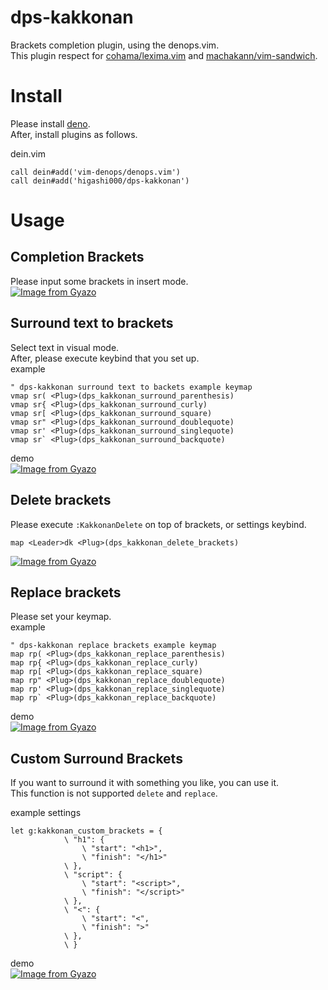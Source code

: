 # dps-kakkonan

Brackets completion plugin, using the denops.vim.<br> This plugin respect for
[cohama/lexima.vim](https://github.com/cohama/lexima.vim) and
[machakann/vim-sandwich](https://github.com/machakann/vim-sandwich).<br>

# Install

Please install [deno](https://deno.land/).<br> After, install plugins as
follows.<br>

dein.vim

```
call dein#add('vim-denops/denops.vim')
call dein#add('higashi000/dps-kakkonan')
```

# Usage

## Completion Brackets

Please input some brackets in insert mode.<br>
[![Image from Gyazo](https://i.gyazo.com/977511c3215785e40f41329fdabb5bb4.gif)](https://gyazo.com/977511c3215785e40f41329fdabb5bb4)

## Surround text to brackets

Select text in visual mode.<br> After, please execute keybind that you set
up.<br> example<br>

```
" dps-kakkonan surround text to backets example keymap
vmap sr( <Plug>(dps_kakkonan_surround_parenthesis)
vmap sr{ <Plug>(dps_kakkonan_surround_curly)
vmap sr[ <Plug>(dps_kakkonan_surround_square)
vmap sr" <Plug>(dps_kakkonan_surround_doublequote)
vmap sr' <Plug>(dps_kakkonan_surround_singlequote)
vmap sr` <Plug>(dps_kakkonan_surround_backquote)
```

demo<br>
[![Image from Gyazo](https://i.gyazo.com/642cdff83f7767d16b35af9a208a751b.gif)](https://gyazo.com/642cdff83f7767d16b35af9a208a751b)

## Delete brackets

Please execute `:KakkonanDelete` on top of brackets, or settings keybind.
```
map <Leader>dk <Plug>(dps_kakkonan_delete_brackets)
```

[![Image from Gyazo](https://i.gyazo.com/4becea036dd2a037193cda74f3303203.gif)](https://gyazo.com/4becea036dd2a037193cda74f3303203)

## Replace brackets

Please set your keymap.<br> example<br>

```
" dps-kakkonan replace brackets example keymap
map rp( <Plug>(dps_kakkonan_replace_parenthesis)
map rp{ <Plug>(dps_kakkonan_replace_curly)
map rp[ <Plug>(dps_kakkonan_replace_square)
map rp" <Plug>(dps_kakkonan_replace_doublequote)
map rp' <Plug>(dps_kakkonan_replace_singlequote)
map rp` <Plug>(dps_kakkonan_replace_backquote)
```

demo<br>
[![Image from Gyazo](https://i.gyazo.com/9788368e06d751f4adc0b50958eec300.gif)](https://gyazo.com/9788368e06d751f4adc0b50958eec300)

## Custom Surround Brackets

If you want to surround it with something you like, you can use it.<br> This
function is not supported `delete` and `replace`.<br>

example settings<br>

```
let g:kakkonan_custom_brackets = {
            \ "h1": {
                \ "start": "<h1>",
                \ "finish": "</h1>"
            \ },
            \ "script": {
                \ "start": "<script>",
                \ "finish": "</script>"
            \ },
            \ "<": {
                \ "start": "<",
                \ "finish": ">"
            \ },
            \ }
```

demo<br>
[![Image from Gyazo](https://i.gyazo.com/c76dcb44178537a6b7f3698c6f26dd05.gif)](https://gyazo.com/c76dcb44178537a6b7f3698c6f26dd05)
